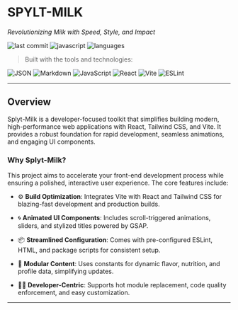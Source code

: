 # SPYLT-MILK

_Revolutionizing Milk with Speed, Style, and Impact_

![last commit](https://img.shields.io/github/last-commit/your-username/splyt-milk)
![javascript](https://img.shields.io/badge/javascript-78.6%25-yellow)
![languages](https://img.shields.io/github/languages/count/your-username/splyt-milk)

> Built with the tools and technologies:

![JSON](https://img.shields.io/badge/-JSON-black?logo=json&logoColor=white)
![Markdown](https://img.shields.io/badge/-Markdown-black?logo=markdown&logoColor=white)
![JavaScript](https://img.shields.io/badge/-JavaScript-black?logo=javascript)
![React](https://img.shields.io/badge/-React-black?logo=react)
![Vite](https://img.shields.io/badge/-Vite-black?logo=vite)
![ESLint](https://img.shields.io/badge/-ESLint-black?logo=eslint)

---

## Overview

Splyt-Milk is a developer-focused toolkit that simplifies building modern, high-performance web applications with React, Tailwind CSS, and Vite. It provides a robust foundation for rapid development, seamless animations, and engaging UI components.

### Why Splyt-Milk?

This project aims to accelerate your front-end development process while ensuring a polished, interactive user experience. The core features include:

- ⚙️ **Build Optimization**: Integrates Vite with React and Tailwind CSS for blazing-fast development and production builds.

- 🌀 **Animated UI Components**: Includes scroll-triggered animations, sliders, and stylized titles powered by GSAP.

- 📦 **Streamlined Configuration**: Comes with pre-configured ESLint, HTML, and package scripts for consistent setup.

- 🍶 **Modular Content**: Uses constants for dynamic flavor, nutrition, and profile data, simplifying updates.

- 👨‍💻 **Developer-Centric**: Supports hot module replacement, code quality enforcement, and easy customization.

---

